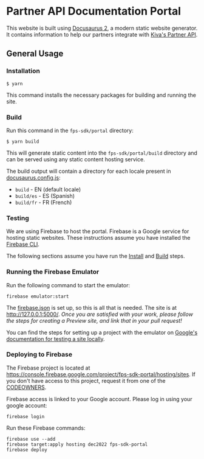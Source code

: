 # Partner API Documentation Portal

This website is built using [Docusaurus 2](https://docusaurus.io/), a modern static website generator. It contains
information to help our partners integrate
with [Kiva's Partner API](https://partnerapi.production.kiva.org/swagger-ui/index.html#/partners).

## General Usage

### Installation

```
$ yarn
```

This command installs the necessary packages for building and running the site.

### Build

Run this command in the `fps-sdk/portal` directory:

```
$ yarn build
```

This will generate static content into the `fps-sdk/portal/build` directory and can be served using any static content
hosting service.

The build output will contain a directory for each locale present in [docusaurus.config.js](docusaurus.config.js):

* `build` - EN (default locale)
* `build/es` - ES (Spanish)
* `build/fr` - FR (French)

### Testing

We are using Firebase to host the portal. Firebase is a Google service for hosting static websites. These instructions
assume you have installed the [Firebase CLI](https://firebase.google.com/docs/cli).

The following sections assume you have run the [Install](#install) and [Build](#build) steps.

### Running the Firebase Emulator

Run the following command to start the emulator:

```
firebase emulator:start
```

The [firebase.json](../firebase.json) is set up, so this is all that is needed. The site is at http://127.0.0.1:5000/.
*Once you are satisfied with your work, please follow the steps for creating a Preview site, and link that in your pull
request!*

You can find the steps for setting up a project with the emulator
on [Google's documentation for testing a site locally](https://firebase.google.com/docs/hosting/test-preview-deploy).

### Deploying to Firebase

The Firebase project is located at https://console.firebase.google.com/project/fps-sdk-portal/hosting/sites. If you
don't have access to this project, request it from one of the [CODEOWNERS](../CODEOWNERS).

Firebase access is linked to your Google account. Please log in using your google account:

```
firebase login
```

Run these Firebase commands:

```
firebase use --add
firebase target:apply hosting dec2022 fps-sdk-portal
firebase deploy
```
